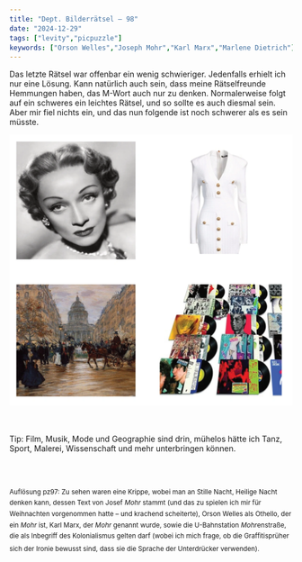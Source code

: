```yaml
---
title: "Dept. Bilderrätsel – 98"
date: "2024-12-29"
tags: ["levity","picpuzzle"]
keywords: ["Orson Welles","Joseph Mohr","Karl Marx","Marlene Dietrich"]
---
```

Das letzte Rätsel war offenbar ein wenig schwieriger. Jedenfalls erhielt ich nur eine Lösung. Kann natürlich auch sein, dass meine Rätselfreunde Hemmungen haben, das M-Wort auch nur zu denken. Normalerweise folgt auf ein schweres ein leichtes Rätsel, und so sollte es auch diesmal sein. Aber mir fiel nichts ein, und das nun folgende ist noch schwerer als es sein müsste.
<br/>

<img  src="/assets/img/picpuzzle/picpuzzle98.webp" alt="Bilderrätsel98">

<br/>
<br/>
<br/>

Tip: Film, Musik, Mode und Geographie sind drin, mühelos hätte ich Tanz, Sport, Malerei, Wissenschaft und mehr unterbringen können.

<br/>
<br/>

<sup>Auflösung pz97: Zu sehen waren eine Krippe, wobei man an Stille Nacht, Heilige Nacht denken kann, dessen Text von Josef  <i>Mohr</i> stammt (und das zu spielen ich mir für Weihnachten vorgenommen hatte – und krachend scheiterte), Orson Welles als Othello, der ein <i>Mohr</i> ist, Karl Marx, der <i>Mohr</i> genannt wurde, sowie die U-Bahnstation <i>Mohr</i>enstraße, die als Inbegriff des Kolonialismus gelten darf (wobei ich mich frage, ob die Graffitisprüher sich der Ironie bewusst sind, dass sie die Sprache der Unterdrücker verwenden).
<sup>
